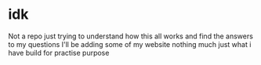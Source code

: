 # idk
Not a repo just trying to understand how this all works and find the answers to my questions 
I'll be adding some of my website nothing much just what i have build for practise purpose 
